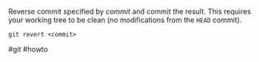 Reverse commit specified by _commit_ and commit the result. This requires your working tree to be clean (no modifications from the `HEAD` commit).

```
git revert <commit>
```

#git  #howto 